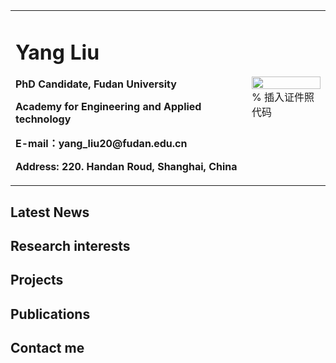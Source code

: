 <!doctype html>
<html>
<head>
<meta charset='UTF-8'><meta name='viewport' content='width=device-width initial-scale=1'>
<title></title></head>
<body><table border="0">
  <tbody><tr>
    <td width="75%">
      <h1>Yang Liu</h1>
      <p><b>PhD Candidate, Fudan University</b></p>
      <p><b>Academy for Engineering and Applied technology</b></p>
      <p><b>E-mail：yang_liu20@fudan.edu.cn</b></p>
      <p><b>Address: 220. Handan Roud, Shanghai, China</b></p>
    </td>
    <td width="25%">
      <img src="/zhengjianzhao.jpg" width="100%">      % 插入证件照代码
    </td>
  </tr>
</tbody></table>
<h2>Latest News</h2>
<h2>Research interests</h2>
<h2>Projects</h2>
<h2>Publications</h2>
<h2>Contact me</h2>
<p>&nbsp;</p>
</body>
</html>
